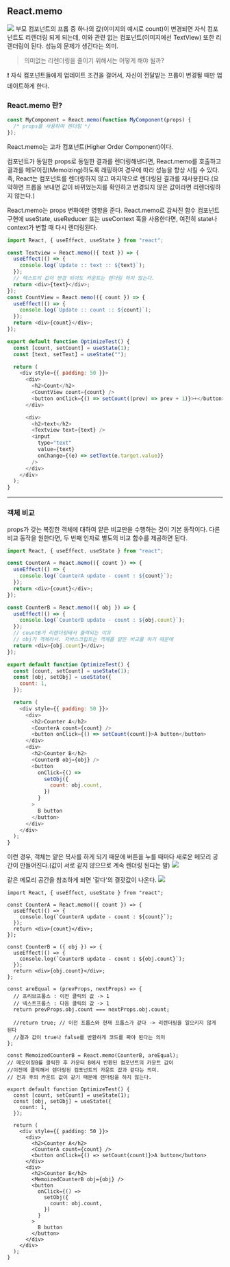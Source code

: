 ## React.memo

![](https://velog.velcdn.com/images/chaehe_3210/post/52c3282c-1030-46af-8c62-f37bb0557057/image.png)
부모 컴포넌트의 프롭 중 하나의 값(이미지의 예시로 count)이 변경되면 자식 컴포넌트도 리렌더링 되게 되는데, 이와 관련 없는 컴포넌트(이미지에선 TextView) 또한 리렌더링이 된다. 성능의 문제가 생긴다는 의미.

> 의미없는 리렌더링을 줄이기 위해서는 어떻게 해야 될까?

❗ 자식 컴포넌트들에게 업데이트 조건을 걸어서, 자신이 전달받는 프롭이 변경될 때만 업데이트하게 한다.

### React.memo 란?

```js
const MyComponent = React.memo(function MyComponent(props) {
  /* props를 사용하여 렌더링 */
});
```

React.memo는 고차 컴포넌트(Higher Order Component)이다.

컴포넌트가 동일한 props로 동일한 결과를 렌더링해낸다면, React.memo를 호출하고 결과를 메모이징(Memoizing)하도록 래핑하여 경우에 따라 성능을 향상 시킬 수 있다. 즉, React는 컴포넌트를 렌더링하지 않고 마지막으로 렌더링된 결과를 재사용한다.(요약하면 프롭을 보내면 값이 바뀌었는지를 확인하고 변경되지 않은 값이라면 리렌더링하지 않는다.)

React.memo는 props 변화에만 영향을 준다. React.memo로 감싸진 함수 컴포넌트 구현에 useState, useReducer 또는 useContext 훅을 사용한다면, 여전히 state나 context가 변할 때 다시 렌더링된다.

```js
import React, { useEffect, useState } from "react";

const Textview = React.memo(({ text }) => {
  useEffect(() => {
    console.log(`Update :: text :: ${text}`);
  });
  // 텍스트의 값이 변경 되어도 카운트는 렌더링 하지 않는다.
  return <div>{text}</div>;
});
const CountView = React.memo(({ count }) => {
  useEffect(() => {
    console.log(`Update :: count :: ${count}`);
  });
  return <div>{count}</div>;
});

export default function OptimizeTest() {
  const [count, setCount] = useState(1);
  const [text, setText] = useState("");

  return (
    <div style={{ padding: 50 }}>
      <div>
        <h2>Count</h2>
        <CountView count={count} />
        <button onClick={() => setCount((prev) => prev + 1)}>+</button>
      </div>

      <div>
        <h2>text</h2>
        <Textview text={text} />
        <input
          type="text"
          value={text}
          onChange={(e) => setText(e.target.value)}
        />
      </div>
    </div>
  );
}
```

---

### 객체 비교

props가 갖는 복잡한 객체에 대하여 얕은 비교만을 수행하는 것이 기본 동작이다. 다른 비교 동작을 원한다면, 두 번째 인자로 별도의 비교 함수를 제공하면 된다.

```js
import React, { useEffect, useState } from "react";

const CounterA = React.memo(({ count }) => {
  useEffect(() => {
    console.log(`CounterA update - count : ${count}`);
  });
  return <div>{count}</div>;
});

const CounterB = React.memo(({ obj }) => {
  useEffect(() => {
    console.log(`CounterB update - count : ${obj.count}`);
  });
  // countB가 리렌더링돼서 출력되는 이유
  // obj가 객체라서. 자바스크립트는 객체를 얕은 비교를 하기 때문에
  return <div>{obj.count}</div>;
});

export default function OptimizeTest() {
  const [count, setCount] = useState(1);
  const [obj, setObj] = useState({
    count: 1,
  });

  return (
    <div style={{ padding: 50 }}>
      <div>
        <h2>Counter A</h2>
        <CounterA count={count} />
        <button onClick={() => setCount(count)}>A button</button>
      </div>
      <div>
        <h2>Counter B</h2>
        <CounterB obj={obj} />
        <button
          onClick={() =>
            setObj({
              count: obj.count,
            })
          }
        >
          B button
        </button>
      </div>
    </div>
  );
}
```

이런 경우, 객체는 얕은 복사를 하게 되기 때문에 버튼을 누를 때마다 새로운 메모리 공간이 만들어진다.(값이 서로 같지 않으므로 계속 렌더링 된다는 말)
![](https://velog.velcdn.com/images/chaehe_3210/post/03717061-9b22-4724-b888-c54054e68e23/image.png)

같은 메모리 공간을 참조하게 되면 '같다'의 결괏값이 나온다.
![](https://velog.velcdn.com/images/chaehe_3210/post/a67226da-aca4-4abd-8fb1-d9deebd13d95/image.png)

```JS
import React, { useEffect, useState } from "react";

const CounterA = React.memo(({ count }) => {
  useEffect(() => {
    console.log(`CounterA update - count : ${count}`);
  });
  return <div>{count}</div>;
});

const CounterB = ({ obj }) => {
  useEffect(() => {
    console.log(`CounterB update - count : ${obj.count}`);
  });
  return <div>{obj.count}</div>;
};

const areEqual = (prevProps, nextProps) => {
  // 프리브프롭스 : 이전 클릭의 값 -> 1
  // 넥스트프롭스 : 다음 클릭의 값 -> 1
  return prevProps.obj.count === nextProps.obj.count;

  //return true; // 이전 프롭스와 현재 프롭스가 같다 -> 리렌더링을 일으키지 않게 된다
  //결과 값이 true나 false를 반환하게 코드를 짜야 된다는 의미
};

const MemoizedCounterB = React.memo(CounterB, areEqual);
// 메모이징B를 클릭한 후 카운터 B에서 반환된 컴포넌트의 카운트 값이
//이전에 클릭해서 렌더링된 컴포넌트의 카운트 값과 같다는 의미.
// 전과 후의 카운트 값이 같기 때문에 렌더링을 하지 않는다.

export default function OptimizeTest() {
  const [count, setCount] = useState(1);
  const [obj, setObj] = useState({
    count: 1,
  });

  return (
    <div style={{ padding: 50 }}>
      <div>
        <h2>Counter A</h2>
        <CounterA count={count} />
        <button onClick={() => setCount(count)}>A button</button>
      </div>
      <div>
        <h2>Counter B</h2>
        <MemoizedCounterB obj={obj} />
        <button
          onClick={() =>
            setObj({
              count: obj.count,
            })
          }
        >
          B button
        </button>
      </div>
    </div>
  );
}
```
